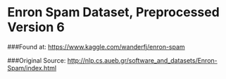 Enron Spam Dataset, Preprocessed Version 6
==


###Found at:
https://www.kaggle.com/wanderfj/enron-spam

###Original Source:
http://nlp.cs.aueb.gr/software_and_datasets/Enron-Spam/index.html
